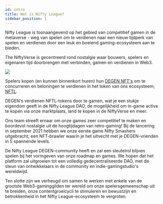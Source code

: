 ```yaml
---
id: intro
title: Wat is Nifty League?
sidebar_position: 1
---
```


Nifty League is toonaangevend op het gebied van competitief gamen in de metaverse - weg van spelen om te verdienen naar een nieuw tijdperk van spelen en verdienen door een leuk en boeiend gaming-ecosysteem aan te bieden.

The NiftyVerse is gecentreerd rond nostalgie waar bouwers, spelers en eigenaren tijd doorbrengen met verbinden, gamen en verdienen in Web3.

![](/img/story.gif)

Spelers kopen (en kunnen binnenkort huren) hun [DEGEN NFT's](https://opensea.io/collection/niftydegen) om te concurreren en beloningen te verdienen in het token van ons ecosysteem; [NFTL](https://www.coingecko.com/en/coins/nifty-league).

DEGEN's verdienen NFTL-tokens door te gamen, wat je een stukje eigendom geeft in de Nifty League DAO, de mogelijkheid om in-game activa te kopen via onze marktplaats, land te kopen in de NiftyVerse en meer.

Ons team streeft ernaar om onze games zeer competitief te maken en boordevol nostalgie uit de hoogtijdagen van retro-gaming! Bij de lancering in september 2021 hebben we onze eerste game Nifty Smashers uitgebracht; een NFT-brawler waarin je het uitvecht met je DEGEN-vrienden in 5 spannende levels.

De Nifty League DEGEN-community heeft en zal een sleutelrol blijven spelen bij het vormgeven van onze roadmap en games. We hopen dat het platform zal uitgroeien tot een volledig gedecentraliseerde DAO, met de steun van ontwikkelaars in de community en indie-gamingstudio's wereldwijd.

Ten slotte zijn we verheugd om samen te werken met enkele van de grootste Web3-gaminggilden ter wereld om onze spelersgemeenschap uit te breiden, onze contentgroeicycli te stimuleren en bewustzijn en betrokkenheid in het Nifty League-ecosysteem te vergroten.
